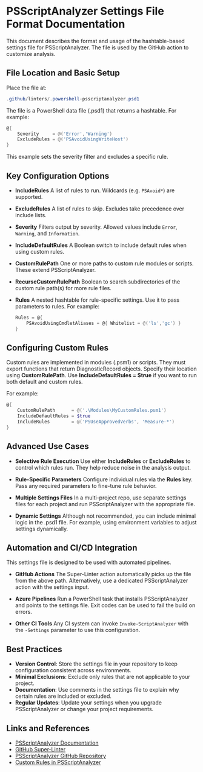 ﻿# PSScriptAnalyzer Settings File Format Documentation

This document describes the format and usage of the hashtable-based settings file
for PSScriptAnalyzer. The file is used by the GitHub action to customize analysis.

## File Location and Basic Setup

Place the file at:
```powershell
.github/linters/.powershell-psscriptanalyzer.psd1
```
The file is a PowerShell data file (.psd1) that returns a hashtable. For example:
```powershell
@{
    Severity     = @('Error','Warning')
    ExcludeRules = @('PSAvoidUsingWriteHost')
}
```
This example sets the severity filter and excludes a specific rule.

## Key Configuration Options

- **IncludeRules**
  A list of rules to run. Wildcards (e.g. `PSAvoid*`) are supported.

- **ExcludeRules**
  A list of rules to skip. Excludes take precedence over include lists.

- **Severity**
  Filters output by severity. Allowed values include `Error`, `Warning`, and
  `Information`.

- **IncludeDefaultRules**
  A Boolean switch to include default rules when using custom rules.

- **CustomRulePath**
  One or more paths to custom rule modules or scripts. These extend PSScriptAnalyzer.

- **RecurseCustomRulePath**
  Boolean to search subdirectories of the custom rule path(s) for more rule files.

- **Rules**
  A nested hashtable for rule-specific settings. Use it to pass parameters to rules.
  For example:
  ```powershell
  Rules = @{
      PSAvoidUsingCmdletAliases = @{ Whitelist = @('ls','gc') }
  }
  ```

## Configuring Custom Rules

Custom rules are implemented in modules (.psm1) or scripts. They must export
functions that return DiagnosticRecord objects. Specify their location using
**CustomRulePath**. Use **IncludeDefaultRules = $true** if you want to run both
default and custom rules.

For example:
```powershell
@{
    CustomRulePath      = @('.\Modules\MyCustomRules.psm1')
    IncludeDefaultRules = $true
    IncludeRules        = @('PSUseApprovedVerbs', 'Measure-*')
}
```

## Advanced Use Cases

- **Selective Rule Execution**
  Use either **IncludeRules** or **ExcludeRules** to control which rules run.
  They help reduce noise in the analysis output.

- **Rule-Specific Parameters**
  Configure individual rules via the **Rules** key. Pass any required
  parameters to fine-tune rule behavior.

- **Multiple Settings Files**
  In a multi-project repo, use separate settings files for each project and
  run PSScriptAnalyzer with the appropriate file.

- **Dynamic Settings**
  Although not recommended, you can include minimal logic in the .psd1 file.
  For example, using environment variables to adjust settings dynamically.

## Automation and CI/CD Integration

This settings file is designed to be used with automated pipelines.

- **GitHub Actions**
  The Super-Linter action automatically picks up the file from the above path.
  Alternatively, use a dedicated PSScriptAnalyzer action with the settings input.

- **Azure Pipelines**
  Run a PowerShell task that installs PSScriptAnalyzer and points to the settings file.
  Exit codes can be used to fail the build on errors.

- **Other CI Tools**
  Any CI system can invoke `Invoke-ScriptAnalyzer` with the `-Settings` parameter
  to use this configuration.

## Best Practices

- **Version Control**: Store the settings file in your repository to keep configuration
  consistent across environments.
- **Minimal Exclusions**: Exclude only rules that are not applicable to your project.
- **Documentation**: Use comments in the settings file to explain why certain rules are
  included or excluded.
- **Regular Updates**: Update your settings when you upgrade PSScriptAnalyzer or change your
  project requirements.

## Links and References

- [PSScriptAnalyzer Documentation](https://learn.microsoft.com/powershell/module/psscriptanalyzer/)
- [GitHub Super-Linter](https://github.com/github/super-linter)
- [PSScriptAnalyzer GitHub Repository](https://github.com/PowerShell/PSScriptAnalyzer)
- [Custom Rules in PSScriptAnalyzer](https://docs.microsoft.com/powershell/scripting/developer/hosting/psscriptanalyzer-extensibility)
